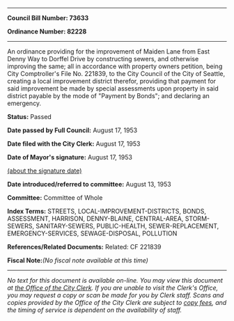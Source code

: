 

********

**Council Bill Number: 73633**
   
**Ordinance Number: 82228**
********

 An ordinance providing for the improvement of Maiden Lane from East Denny Way to Dorffel Drive by constructing sewers, and otherwise improving the same; all in accordance with property owners petition, being City Comptroller's File No. 221839, to the City Council of the City of Seattle, creating a local improvement district therefor, providing that payment for said improvement be made by special assessments upon property in said district payable by the mode of "Payment by Bonds"; and declaring an emergency.

**Status:** Passed
   
**Date passed by Full Council:** August 17, 1953
   
**Date filed with the City Clerk:** August 17, 1953
   
**Date of Mayor's signature:** August 17, 1953
   
[(about the signature date)](/~public/approvaldate.htm)
   
   
   
**Date introduced/referred to committee:** August 13, 1953
   
**Committee:** Committee of Whole
   
   
**Index Terms:** STREETS, LOCAL-IMPROVEMENT-DISTRICTS, BONDS, ASSESSMENT, HARRISON, DENNY-BLAINE, CENTRAL-AREA, STORM-SEWERS, SANITARY-SEWERS, PUBLIC-HEALTH, SEWER-REPLACEMENT, EMERGENCY-SERVICES, SEWAGE-DISPOSAL, POLLUTION

**References/Related Documents:** Related: CF 221839

**Fiscal Note:**_(No fiscal note available at this time)_
********

_No text for this document is available on-line. You may view this document at [the Office of the City Clerk](http://www.seattle.gov/leg/clerk/contactUs.htm). If you are unable to visit the Clerk's Office, you may request a copy or scan be made for you by Clerk staff. Scans and copies provided by the Office of the City Clerk are subject to [copy fees](http://clerk.seattle.gov/~public/clerkfees.htm), and the timing of service is dependent on the availability of staff._


